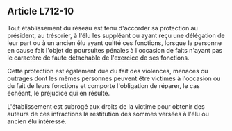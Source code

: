 Article L712-10
----
Tout établissement du réseau est tenu d'accorder sa protection au président, au
trésorier, à l'élu les suppléant ou ayant reçu une délégation de leur part ou à
un ancien élu ayant quitté ces fonctions, lorsque la personne en cause fait
l'objet de poursuites pénales à l'occasion de faits n'ayant pas le caractère de
faute détachable de l'exercice de ses fonctions.

Cette protection est également due du fait des violences, menaces ou outrages
dont les mêmes personnes peuvent être victimes à l'occasion ou du fait de leurs
fonctions et comporte l'obligation de réparer, le cas échéant, le préjudice qui
en résulte.

L'établissement est subrogé aux droits de la victime pour obtenir des auteurs de
ces infractions la restitution des sommes versées à l'élu ou ancien élu
intéressé.
